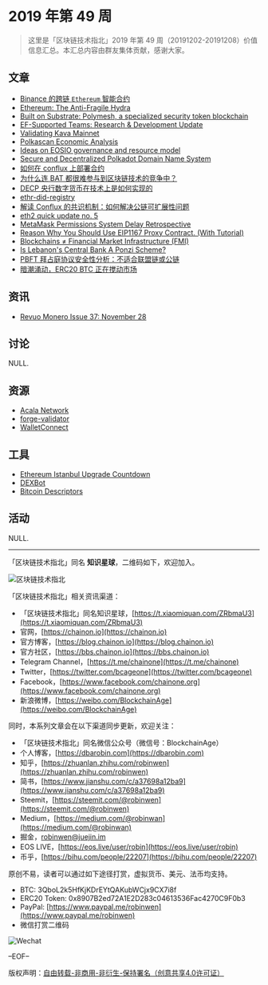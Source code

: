 # 2019 年第 49 周

> 这里是「区块链技术指北」2019 年第 49 周（20191202-20191208）价值信息汇总。本汇总内容由群友集体贡献，感谢大家。

## 文章

* [Binance 的跨链 `Ethereum` 智能合约](https://bbs.chainon.io/d/4897)
* [Ethereum: The Anti-Fragile Hydra](https://bbs.chainon.io/d/4898)
* [Built on Substrate: Polymesh, a specialized security token blockchain](https://bbs.chainon.io/d/4899)
* [EF-Supported Teams: Research & Development Update](https://bbs.chainon.io/d/4900)
* [Validating Kava Mainnet](https://bbs.chainon.io/d/4901)
* [Polkascan Economic Analysis](https://bbs.chainon.io/d/4902)
* [Ideas on EOSIO governance and resource model](https://bbs.chainon.io/d/4903)
* [Secure and Decentralized Polkadot Domain Name System](https://bbs.chainon.io/d/4904)
* [如何在 conflux 上部署合约](https://bbs.chainon.io/d/4905)
* [为什么连 BAT 都很难参与到区块链技术的竞争中？](https://bbs.chainon.io/d/4906)
* [DECP 央行数字货币在技术上是如何实现的](https://bbs.chainon.io/d/4907)
* [ethr-did-registry](https://bbs.chainon.io/d/4908)
* [解读 Conflux 的共识机制：如何解决公链可扩展性问题](https://bbs.chainon.io/d/4909)
* [eth2 quick update no. 5](https://bbs.chainon.io/d/4911)
* [MetaMask Permissions System Delay Retrospective](https://bbs.chainon.io/d/4912)
* [Reason Why You Should Use EIP1167 Proxy Contract. (With Tutorial)](https://bbs.chainon.io/d/4914)
* [Blockchains ≠ Financial Market Infrastructure (FMI)](https://bbs.chainon.io/d/4918)
* [Is Lebanon's Central Bank A Ponzi Scheme?](https://bbs.chainon.io/d/4919)
* [PBFT 拜占庭协议安全性分析：不适合联盟链或公链](https://bbs.chainon.io/d/4920)
* [暗潮涌动，ERC20 BTC 正在搅动市场](https://bbs.chainon.io/d/4921)

## 资讯

* [Revuo Monero Issue 37: November 28](https://bbs.chainon.io/d/4913)

## 讨论

NULL.

## 资源

* [Acala Network ](https://bbs.chainon.io/d/4895)
* [forge-validator](https://bbs.chainon.io/d/4896)
* [WalletConnect](https://bbs.chainon.io/d/4916)

## 工具

* [Ethereum Istanbul Upgrade Countdown](https://bbs.chainon.io/d/4910)
* [DEXBot](https://bbs.chainon.io/d/4915)
* [Bitcoin Descriptors](https://bbs.chainon.io/d/4917)

## 活动

NULL.

***

「区块链技术指北」同名 **知识星球**，二维码如下，欢迎加入。

![区块链技术指北](https://cdn.dbarobin.com/3YzonTR.png)

「区块链技术指北」相关资讯渠道：

* 「区块链技术指北」同名知识星球，[https://t.xiaomiquan.com/ZRbmaU3](https://t.xiaomiquan.com/ZRbmaU3)
* 官网，[https://chainon.io](https://chainon.io)
* 官方博客，[https://blog.chainon.io](https://blog.chainon.io)
* 官方社区，[https://bbs.chainon.io](https://bbs.chainon.io)
* Telegram Channel，[https://t.me/chainone](https://t.me/chainone)
* Twitter，[https://twitter.com/bcageone](https://twitter.com/bcageone)
* Facebook，[https://www.facebook.com/chainone.org](https://www.facebook.com/chainone.org)
* 新浪微博，[https://weibo.com/BlockchainAge](https://weibo.com/BlockchainAge)

同时，本系列文章会在以下渠道同步更新，欢迎关注：

* 「区块链技术指北」同名微信公众号（微信号：BlockchainAge）
* 个人博客，[https://dbarobin.com](https://dbarobin.com)
* 知乎，[https://zhuanlan.zhihu.com/robinwen](https://zhuanlan.zhihu.com/robinwen)
* 简书，[https://www.jianshu.com/c/a37698a12ba9](https://www.jianshu.com/c/a37698a12ba9)
* Steemit，[https://steemit.com/@robinwen](https://steemit.com/@robinwen)
* Medium，[https://medium.com/@robinwan](https://medium.com/@robinwan)
* 掘金，[robinwen@juejin.im](https://juejin.im/user/5673ccae60b2260ee435f89a/posts)
* EOS LIVE，[https://eos.live/user/robin](https://eos.live/user/robin)
* 币乎，[https://bihu.com/people/22207](https://bihu.com/people/22207)

原创不易，读者可以通过如下途径打赏，虚拟货币、美元、法币均支持。

* BTC: 3QboL2k5HfKjKDrEYtQAKubWCjx9CX7i8f
* ERC20 Token: 0x8907B2ed72A1E2D283c04613536Fac4270C9F0b3
* PayPal: [https://www.paypal.me/robinwen](https://www.paypal.me/robinwen)
* 微信打赏二维码

![Wechat](https://cdn.dbarobin.com/SzoNl5b.jpg)

–EOF–

版权声明：[自由转载-非商用-非衍生-保持署名（创意共享4.0许可证）](http://creativecommons.org/licenses/by-nc-nd/4.0/deed.zh)